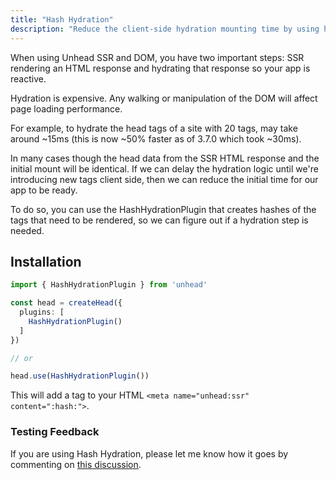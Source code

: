 ```yaml
---
title: "Hash Hydration"
description: "Reduce the client-side hydration mounting time by using hashes." 
---
```


When using Unhead SSR and DOM, you have two important steps: SSR rendering an HTML response and hydrating that response so your app is reactive.

Hydration is expensive. Any walking or manipulation of the DOM will affect page loading performance.

For example, to hydrate the head tags of a site with 20 tags, may take around ~15ms (this is now ~50% faster as of 3.7.0 which took ~30ms).

In many cases though the head data from the SSR HTML response and the initial mount will be identical. If we can delay the hydration logic until we're introducing new tags client side, then we can reduce the initial time for our app to be ready.

To do so, you can use the HashHydrationPlugin that creates hashes of the tags that need to be rendered, 
so we can figure out if a hydration step is needed. 

## Installation

```ts
import { HashHydrationPlugin } from 'unhead'

const head = createHead({
  plugins: [
    HashHydrationPlugin()
  ]
})

// or

head.use(HashHydrationPlugin())
```

This will add a tag to your HTML `<meta name="unhead:ssr" content=":hash:">`.

### Testing Feedback

If you are using Hash Hydration, please let me know how it goes by commenting on [this discussion](https://github.com/nuxt/nuxt/discussions/22632).
